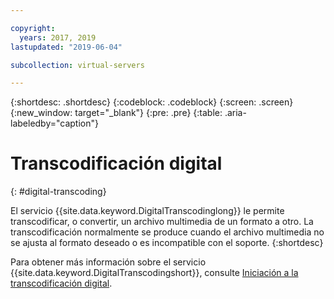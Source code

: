 ```yaml
---

copyright:
  years: 2017, 2019
lastupdated: "2019-06-04"

subcollection: virtual-servers

---
```


{:shortdesc: .shortdesc}
{:codeblock: .codeblock}
{:screen: .screen}
{:new_window: target="_blank"}
{:pre: .pre}
{:table: .aria-labeledby="caption"}


# Transcodificación digital
{: #digital-transcoding}

El servicio {{site.data.keyword.DigitalTranscodinglong}} le permite transcodificar, o convertir, un archivo multimedia de un formato a otro. La transcodificación normalmente se produce cuando el archivo multimedia no se ajusta al formato deseado o es incompatible con el soporte.
{:shortdesc}

Para obtener más información sobre el servicio {{site.data.keyword.DigitalTranscodingshort}}, consulte [Iniciación a la transcodificación digital](/docs/infrastructure/digital-transcoding?topic=digital-transcoding-getting-started-digital-transcoding).
